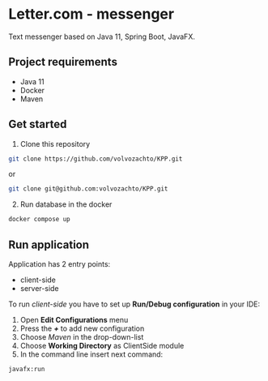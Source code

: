 # Letter.com - messenger
Text messenger based on Java 11, Spring Boot, JavaFX.
## Project requirements
* Java 11
* Docker
* Maven

## Get started
1. Clone this repository
```bash
git clone https://github.com/volvozachto/KPP.git
```
or
```bash
git clone git@github.com:volvozachto/KPP.git
```
2. Run database in the docker
```bash
docker compose up
```
## Run application

Application has 2 entry points:
* client-side
* server-side

To run *client-side* you have to set up **Run/Debug configuration** in your IDE:

1. Open **Edit Configurations** menu
1. Press the ***+*** to add new configuration
1. Choose *Maven* in the drop-down-list
1. Choose **Working Directory** as ClientSide module
1. In the command line insert next command:
```bash
javafx:run
```
